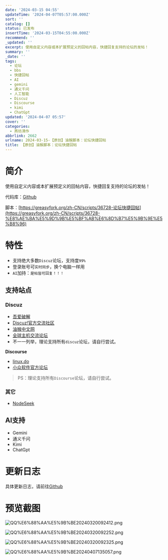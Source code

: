 ```yaml
---
date: '2024-03-15 04:55'
updateTime: '2024-04-07T05:57:00.000Z'
sort: ''
catalog: []
status: 已发布
insertTime: '2024-03-15T04:55:00.000Z'
recommend: ''
_updated: ''
excerpt: 使用自定义内容或本扩展预定义的回帖内容，快捷回复支持的论坛的发帖！
summary: ''
_date: ''
tags:
  - 论坛
  - bbs
  - 快捷回帖
  - AI
  - gemini
  - 通义千问
  - 人工智能
  - Discuz
  - Discourse
  - kimi
  - ChatGpt
updated: '2024-04-07 05:57'
cover: ''
categories:
  - 燕坊清作
abbrlink: 2662
urlname: 2024-03-15-【原创】油猴脚本：论坛快捷回帖
title: 【原创】油猴脚本：论坛快捷回帖
---
```


# 简介


使用自定义内容或本扩展预定义的回帖内容，快捷回复支持的论坛的发帖！


代码库：[Github](https://github.com/bmqy/bbs_quickreply)


脚本：[https://greasyfork.org/zh-CN/scripts/36728-论坛快捷回帖](https://greasyfork.org/zh-CN/scripts/36728-%E8%AE%BA%E5%9D%9B%E5%BF%AB%E6%8D%B7%E5%9B%9E%E5%B8%96)


# 特性

- 支持绝大多数`Discuz`论坛，支持度`99%`
- 登录账号可`实时同步`，换个电脑一样用
- `AI`加持：`是帖皆可回复！！！`

## 支持站点


### Discuz

- [吾爱破解](https://www.52pojie.cn/)
- [Discuz!官方交流社区](https://www.dismall.com/forum.php)
- [油猴中文网](https://bbs.tampermonkey.net.cn/)
- [全球主机交流论坛](https://hostloc.com/)
- 不一一列举，理论支持所有`discuz`论坛，请自行尝试。

**Discourse**

- [linux.do](https://linux.do/)
- [小众软件官方论坛](https://meta.appinn.net/)

> PS：理论支持所有`Discourse`论坛，请自行尝试。


### 其它

- [NodeSeek](https://www.nodeseek.com/)

## AI支持

- Gemini
- 通义千问
- Kimi
- ChatGpt

# 更新日志


具体更新日志，请前往[Github](https://github.com/bmqy/bbs_quickreply?tab=readme-ov-file#%E6%9B%B4%E6%96%B0%E6%97%A5%E5%BF%97)


# 预览截图


![QQ%E6%88%AA%E5%9B%BE20240320092412.png](https://image.bmqy.net/upload/4db0cfdfb96d11062e22ee2a1b326259.png)


![QQ%E6%88%AA%E5%9B%BE20240320092252.png](https://image.bmqy.net/upload/01f6c97bd485aa6cb166db423a9f7293.png)


![QQ%E6%88%AA%E5%9B%BE20240320092325.png](https://image.bmqy.net/upload/9a56803cfd2f2938b528351d165814f6.png)


![QQ%E6%88%AA%E5%9B%BE20240407135057.png](https://image.bmqy.net/upload/13a1e07b27d51abdc8f676a4753008a4.png)

